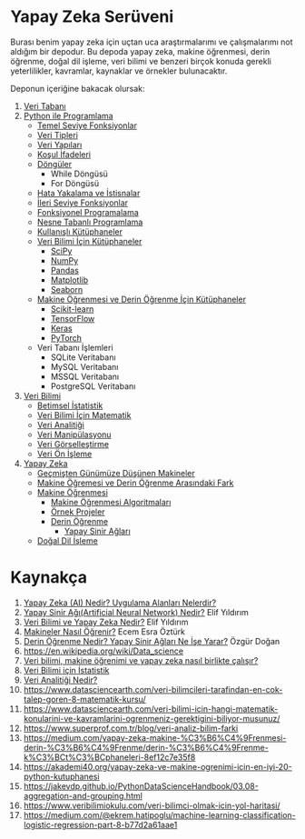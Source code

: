 # Yapay Zeka Serüveni

Burası benim yapay zeka için uçtan uca araştırmalarımı ve çalışmalarımı not aldığım bir depodur. Bu depoda yapay zeka, makine öğrenmesi, derin öğrenme, doğal dil işleme, veri bilimi ve benzeri birçok konuda gerekli yeterlilikler, kavramlar, kaynaklar ve örnekler bulunacaktır.

Deponun içeriğine bakacak olursak:
1. [Veri Tabanı](../main/Veri-Tabani)
2. [Python ile Programlama](../main/Python-ile-Programlama)
    - [Temel Seviye Fonksiyonlar](../main/Python-ile-Programlama/Temel-Fonksiyonlar.ipynb)
    - [Veri Tipleri](../main/Python-ile-Programlama/Degiskenler.ipynb)
    - [Veri Yapıları](../main/Python-ile-Programlama/Veri-Yapilari.ipynb)
    - [Koşul İfadeleri](../main/Python-ile-Programlama/Kosul-Ifadeleri.ipynb)
    - [Döngüler](../main/Python-ile-Programlama/Donguler.ipynb)
        - While Döngüsü
        - For Döngüsü
    - [Hata Yakalama ve İstisnalar](../main/Python-ile-Programlama/Hata-Yakalama-ve-Istisnalar.ipynb)
    - [İleri Seviye Fonksiyonlar](../main/Python-ile-Programlama/İleri-Seviye-Fonksiyonlar.ipynb)
    - [Fonksiyonel Programalama](../main/Python-ile-Programlama/Fonksiyonel-Programalama.ipynb)
    - [Nesne Tabanlı Programlama](../main/Python-ile-Programlama/Nesne-Tabanli-Programlama.ipynb)
    - [Kullanışlı Kütüphaneler](../main/Python-ile-Programlama/Kullanisli-Kutuphaneler.ipynb)
    - [Veri Bilimi İçin Kütüphaneler](../main/Python-ile-Programlama/Veri-Bilimi-Icin-Kütüphaneler)
        - [SciPy](../main/Python-ile-Programlama/Veri-Bilimi-Icin-Kütüphaneler/SciPy.ipynb)
        - [NumPy](../main/Python-ile-Programlama/Veri-Bilimi-Icin-Kütüphaneler/NumPy.ipynb)
        - [Pandas](../main/Python-ile-Programlama/Veri-Bilimi-Icin-Kütüphaneler/Pandas.ipynb)
        - [Matplotlib](../main/Python-ile-Programlama/Veri-Bilimi-Icin-Kütüphaneler/Matplotlib.ipynb)
        - [Seaborn](../main/Python-ile-Programlama/Veri-Bilimi-Icin-Kütüphaneler/Seaborn.ipynb)
    - [Makine Öğrenmesi ve Derin Öğrenme İçin Kütüphaneler](../main//Python-ile-Programlama/Makine-Ogrenmesi-ve-Derin-Ogrenme-Icin-Kutuphaneler)
        - [Scikit-learn](../main/Python-ile-Programlama/Makine-Ogrenmesi-ve-Derin-Ogrenme-Icin-Kutuphaneler/scikit-learn.ipynb)
        - [TensorFlow](../main/Python-ile-Programlama/Makine-Ogrenmesi-ve-Derin-Ogrenme-Icin-Kutuphaneler/TensorFlow.ipynb)
        - [Keras](../main/Python-ile-Programlama/Makine-Ogrenmesi-ve-Derin-Ogrenme-Icin-Kutuphaneler/Keras.ipynb)
        - [PyTorch](../main/Python-ile-Programlama/Makine-Ogrenmesi-ve-Derin-Ogrenme-Icin-Kutuphaneler/PyTorch.ipynb)
     - Veri Tabanı İşlemleri
        - SQLite Veritabanı
        - MySQL Veritabanı
        - MSSQL Veritabanı
        - PostgreSQL Veritabanı 
3. [Veri Bilimi](../main/Veri-Bilimi)
    - [Betimsel İstatistik](../main/Veri-Bilimi/Betimsel-Istatistik.ipynb)
    - [Veri Bilimi İçin Matematik](../main/Veri-Bilimi/Veri-Bilimi-Icin-Matematik.ipynb)
    - [Veri Analitiği](../main/Veri-Bilimi/Veri-Analitigi.ipynb)
    - [Veri Manipülasyonu](../main/Veri-Bilimi/Veri-Manipulasyonu.ipynb)
    - [Veri Görselleştirme](../main/Veri-Bilimi/Veri-Gorsellestirme.ipynb)
    - [Veri Ön İşleme](../main/Veri-Bilimi/Veri-On-Isleme.ipynb)
4. [Yapay Zeka](../main/Yapay-Zeka)
    - [Geçmişten Günümüze Düşünen Makineler](../main/Yapay-Zeka)
    - [Makine Öğremesi ve Derin Öğrenme Arasındaki Fark](../main/Yapay-Zeka)
    - [Makine Öğrenmesi](../main/Yapay-Zeka/Makine-Ogrenmesi)
        - [Makine Öğrenmesi Algoritmaları](../main/Yapay-Zeka/Makine-Ogrenmesi/Makine-Ogrenmesi-Algoritmaları.ipynb)
        - [Örnek Projeler](../main/Yapay-Zeka/Makine-Ogrenmesi/Ornek-Projeler)
        - [Derin Öğrenme](../main/Yapay-Zeka/Makine-Ogrenmesi/Derin-Ogrenme)
            - [Yapay Sinir Ağları](../main/Yapay-Zeka/Makine-Ogrenmesi/Yapay-Sinir-Aglari.ipynb)
    - [Doğal Dil İşleme](../main/Yapay-Zeka/Dogal-Dil-Isleme)

# Kaynakça
1. [Yapay Zeka (AI) Nedir? Uygulama Alanları Nelerdir?](https://bulutistan.com/blog/yapay-zeka-ai-nedir/)
2. [Yapay Sinir Ağı(Artificial Neural Network) Nedir?](https://www.veribilimiokulu.com/yapay-sinir-agiartificial-neural-network-nedir/) Elif Yıldırım
3. [Veri Bilimi ve Yapay Zeka Nedir?](https://www.veribilimiokulu.com/veri-bilimi-ve-yapay-zeka-nedir) Elif Yıldırım
4. [Makineler Nasıl Öğrenir?](https://www.veribilimiokulu.com/makineler-nasil-ogrenir/) Ecem Esra Öztürk
5. [Derin Öğrenme Nedir? Yapay Sinir Ağları Ne İşe Yarar?](https://teknoloji.org/derin-ogrenme-nedir-yapay-sinir-aglari-ne-ise-yarar/) Özgür Doğan
6. https://en.wikipedia.org/wiki/Data_science
7. [Veri bilimi, makine öğrenimi ve yapay zeka nasıl birlikte çalışır?](https://www.innova.com.tr/tr/blog/buyuk-veri-blog/veri-bilimi-makine-ogrenimi-ve-yapay-zeka-nasil-birlikte-calisir)
8. [Veri Bilimi için İstatistik](https://gelecegiyazanlar.turkcell.com.tr/konu/veri-bilimi-icin-istatistik)
9. [Veri Analitiği Nedir?](https://bluemarkacademy.com/veri-analitigi-nedir/)
10. https://www.datasciencearth.com/veri-bilimcileri-tarafindan-en-cok-talep-goren-8-matematik-kursu/
11. https://www.datasciencearth.com/veri-bilimi-icin-hangi-matematik-konularini-ve-kavramlarini-ogrenmeniz-gerektigini-biliyor-musunuz/
12. https://www.superprof.com.tr/blog/veri-analiz-bilim-farki
13. https://medium.com/yapay-zeka-makine-%C3%B6%C4%9Frenmesi-derin-%C3%B6%C4%9Frenme/derin-%C3%B6%C4%9Frenme-k%C3%BCt%C3%BCphaneleri-8ef12c7e35f8
14. https://akademi40.org/yapay-zeka-ve-makine-ogrenimi-icin-en-iyi-20-python-kutuphanesi
15. https://jakevdp.github.io/PythonDataScienceHandbook/03.08-aggregation-and-grouping.html
16. https://www.veribilimiokulu.com/veri-bilimci-olmak-icin-yol-haritasi/ 
17. https://medium.com/@ekrem.hatipoglu/machine-learning-classification-logistic-regression-part-8-b77d2a61aae1
